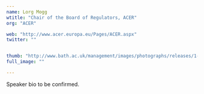 ```yaml
---
name: Lorg Mogg
wtitle: "Chair of the Board of Regulators, ACER"
org: "ACER"

web: "http://www.acer.europa.eu/Pages/ACER.aspx"
twitter: ""


thumb: "http://www.bath.ac.uk/management/images/photographs/releases/1-07-08.jpg"
full_image: ""

---
```


Speaker bio to be confirmed.